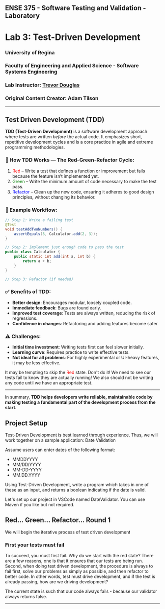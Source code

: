 ## ENSE 375 - Software Testing and Validation - Laboratory

# Lab 3: Test-Driven Development

### University of Regina
### Faculty of Engineering and Applied Science - Software Systems Engineering

### Lab Instructor: [Trevor Douglas](mailto:trevor.douglas@uregina.ca)
### Original Content Creator: Adam Tilson

---

## Test Driven Development (TDD)
**TDD (Test-Driven Development)** is a software development approach where tests are written *before* the actual code. It emphasizes short, repetitive development cycles and is a core practice in agile and extreme programming methodologies.

### 🧪 How TDD Works — The Red-Green-Refactor Cycle:
1. <span style="color:red">Red</span> – Write a test that defines a function or improvement but fails because the feature isn’t implemented yet.
2. <span style="color:green">Green</span> – Write the minimum amount of code necessary to make the test pass.
3. <span style="color:blue">Refactor</span> – Clean up the new code, ensuring it adheres to good design principles, without changing its behavior.

### 🔁 Example Workflow:
```java
// Step 1: Write a failing test
@Test
void testAddTwoNumbers() {
    assertEquals(5, Calculator.add(2, 3));
}

// Step 2: Implement just enough code to pass the test
public class Calculator {
    public static int add(int a, int b) {
        return a + b;
    }
}

// Step 3: Refactor (if needed)
```

### ✅ Benefits of TDD:
- **Better design**: Encourages modular, loosely coupled code.
- **Immediate feedback**: Bugs are found early.
- **Improved test coverage**: Tests are always written, reducing the risk of regressions.
- **Confidence in changes**: Refactoring and adding features become safer.

### ⚠️ Challenges:
- **Initial time investment**: Writing tests first can feel slower initially.
- **Learning curve**: Requires practice to write effective tests.
- **Not ideal for all problems**: For highly experimental or UI-heavy features, it may be less effective.

It may be tempting to skip the <span style="color:red">Red</span> state. Don't do it! We need to see our tests fail to know they are actually running! We also should not be writing any code until we have an appropriate test.

---

In summary, **TDD helps developers write reliable, maintainable code by making testing a fundamental part of the development process from the start.**

## Project Setup

Test-Driven Development is best learned through experience. Thus, we will work together on a sample application: Date Validation

Assume users can enter dates of the following format:

- MMDDYYYY
- MM/DD/YYYY
- MM-DD-YYYY
- MM.DD.YYYY

Using Test-Driven Development, write a program which takes in one of these as an input, and returns a boolean indicating if the date is valid.

Let's set up our project in VSCode named DateValidator.  You can use Maven if you like but not required.

## Red... Green... Refactor... Round 1

We will begin the iterative process of test driven development

### First your tests must fail

To succeed, you must first fail. Why do we start with the red state? There are a few reasons, one is that it ensures that our tests are being run. Second, when doing test driven development, the procedure is always to fail first, solve our problems as simply as possible, and then refactor to better code. In other words, test must drive development, and if the test is already passing, how are we driving development?

The current state is such that our code always fails - because our validator always returns false.

---
